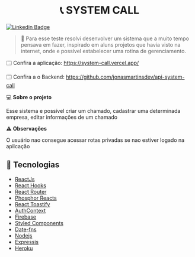 <h1 align="center">📞 SYSTEM CALL </h1>

[![Linkedin Badge](https://img.shields.io/badge/-JonasMartins-blue?style=flat-square&logo=Linkedin&logoColor=white&link=https://https://www.linkedin.com/in/jonas-martins-950a30184/)](https://www.linkedin.com/in/jonas-martins-950a30184/)

> 🔎 Para esse teste resolvi desenvolver um sistema que a muito tempo pensava em fazer, inspirado em aluns projetos que havia visto na internet, onde e possível estabelecer uma rotina de gerenciamento.

🗔 Confira a aplicação: https://system-call.vercel.app/

🗔 Confira a o Backend: https://github.com/jonasmartinsdev/api-system-call

💻 **Sobre o projeto**

Esse sistema e possível criar um chamado, cadastrar uma determinada empresa, editar informações de um chamado


⚠️ **Observações**

O usuário nao consegue acessar rotas privadas se nao estiver logado na aplicação


## 🚀 Tecnologias
- [ReactJs](https://pt-br.reactjs.org/docs/getting-started.html)
- [React Hooks](https://pt-br.reactjs.org/docs/hooks-intro.html)
- [React Router](https://v5.reactrouter.com/web/guides/quick-start)
- [Phosphor Reacts](https://phosphoricons.com/)
- [React Toastify](https://fkhadra.github.io/react-toastify/introduction)
- [AuthContext](https://blog.rocketseat.com.br/autenticacao-no-react-native-reactjs-com-context-api-hooks/)
- [Firebase](https://firebase.google.com/docs)
- [Styled Components](https://styled-components.com)
- [Date-fns](https://date-fns.org/docs/Getting-Started)
- [Nodejs](https://nodejs.org/en/)
- [Expressjs](https://expressjs.com/pt-br/)
- [Heroku](https://www.heroku.com/)

